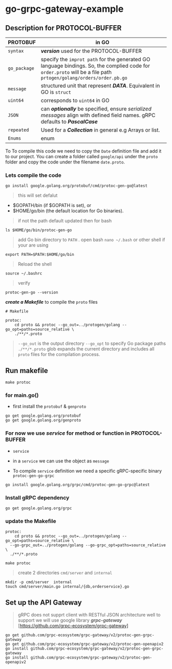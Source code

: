 # go-grpc-gateway-example


## Description for PROTOCOL-BUFFER
| PROTOBUF | in GO |
| --- | ---|
|  `syntax`  | ***version*** used for the PROTOCOL-BUFFER|
|  `go_package` | specify the `improt path` for the generated GO language bindings. So, the complied code for `order.proto` will be a file path `prtogen/golang/orders/order.pb.go`|
|  `message` | structured unit that represent ***DATA***. Equivalent in GO is `struct` |
|  `uint64` | corresponds to `uint64` in GO |
|  `JSON`  | can ***optionally*** be specified, ensure _serialized messages_ align with defined field names. gRPC defaults to ***PascalCase*** |
|  `repeated` | Used for a ***Collection*** in general e.g Arrays or list.
|  `Enums` | enum |


To To compile this code we need to copy the `Date` definition file and add it to our project. You can create a folder called `google/api` under the `proto` folder and copy the code under the filename `date.proto`.

### Lets compile the code 

```
go install google.golang.org/protobuf/cmd/protoc-gen-go@latest
```
> this will set defalut

- $GOPATH/bin (if $GOPATH is set), or
- $HOME/go/bin (the default location for Go binaries).

> if not the path default updated then for bash 
```
ls $HOME/go/bin/protoc-gen-go
```

> add Go bin directory to `PATH` . open bash `nano ~/.bash` or other shell if your are using

```
export PATH=$PATH:$HOME/go/bin 

```
> Reload the shell

``` 
source ~/.bashrc 

```

> verify 

```
protoc-gen-go --version

```

***create a Makefile*** to compile the `proto` files
```
# Makefile

protoc:
	cd proto && protoc --go_out=../protogen/golang --go_opt=paths=source_relative \
	./**/*.proto
```


> `--go_out` is the output directory
> `--go_opt`  to specify Go package paths
> `./**/*.proto` glob expands the current directory and includes all `proto` files for the compilation process.

## Run makefile 

```
make protoc 
```


### for main.go()

- first install the `protobuf` & `genproto`

```
go get google.golang.org/protobuf 
go get google.golang.org/genproto 

```





### For now we use _service_ for method or function in PROTOCOL-BUFFER 

- `service`

- in a `service` we can use the object  as `message`

- To compile `service` definition we need a specific gRPC-specific binary `protoc-gen-go-grpc`


```
go install google.golang.org/grpc/cmd/protoc-gen-go-grpc@latest 
``` 


### Install gRPC dependency


``` 
go get google.golang.org/grpc 
``` 


### update the Makefile

```
protoc:
	cd proto && protoc --go_out=../protogen/golang --go_opt=paths=source_relative \
  --go-grpc_out=../protogen/golang --go-grpc_opt=paths=source_relative \
  ./**/*.proto
```


```
make protoc 

```



> create 2 directories `cmd/server` and `internal`

```
mkdir -p cmd/server  internal 
touch cmd/server/main.go internal/{db,orderservice}.go 
```



## Set up the API Gateway 

> gRPC does not supprt client with RESTful JSON architecture well
> to support we will use google library ***grpc-gateway*** [https://github.com/grpc-ecosystem/grpc-gateway]

```
go get github.com/grpc-ecosystem/grpc-gateway/v2/protoc-gen-grpc-gateway
go get github.com/grpc-ecosystem/grpc-gateway/v2/protoc-gen-openapiv2
go install github.com/grpc-ecosystem/grpc-gateway/v2/protoc-gen-grpc-gateway
go install github.com/grpc-ecosystem/grpc-gateway/v2/protoc-gen-openapiv2

```

